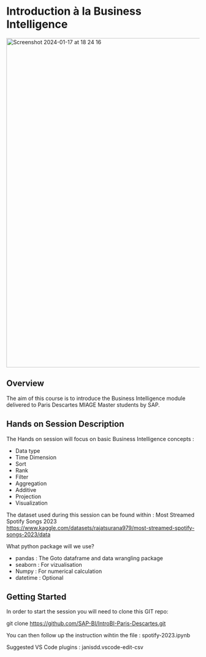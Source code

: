 # Introduction à la Business Intelligence 

<img width="859" alt="Screenshot 2024-01-17 at 18 24 16" src="https://github.com/SAP-BI/IntroBI-Paris-Descartes/assets/151649427/a4da8f34-e999-49cc-a25d-26075a8c753a">

## Overview
The aim of this course is to introduce the Business Intelligence module delivered to Paris Descartes MIAGE Master students by SAP. 

## Hands on Session Description
The Hands on session will focus on basic Business Intelligence concepts :
- Data type  
- Time Dimension  
- Sort  
- Rank  
- Filter 
- Aggregation  
- Additive   
- Projection 
- Visualization

The dataset used during this session can be found within : 
Most Streamed Spotify Songs 2023 
https://www.kaggle.com/datasets/rajatsurana979/most-streamed-spotify-songs-2023/data  

What python package will we use?

- pandas	: The Goto dataframe and data wrangling package
- seaborn : For vizualisation
- Numpy 	: For numerical calculation
- datetime	: Optional

## Getting Started

In order to start the session you will need to clone this GIT repo:

git clone https://github.com/SAP-BI/IntroBI-Paris-Descartes.git

You can then follow up the instruction wihtin the file : spotify-2023.ipynb

Suggested VS Code plugins :
janisdd.vscode-edit-csv
